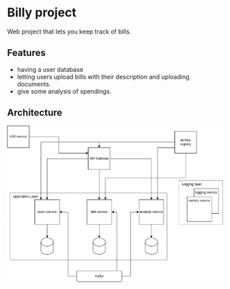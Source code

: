 # Billy project

Web project that lets you keep track of bills.

## Features

* having a user database
* letting users upload bills with their description and uploading documents.
* give some analysis of spendings.

## Architecture

![Architecture](docs/diagrams/architecture.drawio.png)
